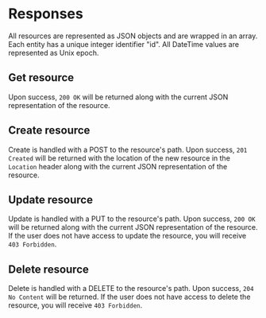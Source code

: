 Responses
========

All resources are represented as JSON objects and are wrapped in an array. Each entity has a unique integer identifier "id".
All DateTime values are represented as Unix epoch.

Get resource  <a name='get'><a>
------------
Upon success, `200 OK` will be returned along with the current JSON representation of the resource.

Create resource  <a name='create'><a>
-----------
Create is handled with a POST to the resource's path.
Upon success, `201 Created` will be returned with the location of the new resource in the `Location` header along with
the current JSON representation of the resource.


Update resource  <a name='update'><a>
---------------
Update is handled with a PUT to the resource's path.
Upon success, `200 OK` will be returned along with the current JSON representation of the resource. If the user does
not have access to update the resource, you will receive `403 Forbidden`.


Delete resource  <a name='delete'><a>
---------------
Delete is handled with a DELETE to the resource's path.
Upon success, `204 No Content` will be returned. If the user does not have access to delete the resource, you will
receive `403 Forbidden`.

